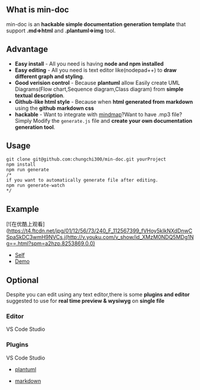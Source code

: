 ## What is min-doc 

min-doc is an **hackable simple documentation generation template** that support **.md=>html** and **.plantuml=>img** tool.

## Advantage

* **Easy install** - All you need is having **node and npm installed**
* **Easy editing** - All you need is text editor like(nodepad++) to **draw different graph and styling**.
* **Good verision control** - Because **plantuml** allow Easily create UML Diagrams(Flow chart,Sequence diagram,Class diagram) from **simple textual description**.
* **Github-like html style** - Because when **html generated from markdown** using the **github markdown css**
* **hackable** - Want to integrate with [mindmap](https://github.com/fex-team/kityminder-editor)?Want to have .mp3 file?Simply Modify the `generate.js` file and **create your own documentation generation tool**.

## Usage

```
git clone git@github.com:chungchi300/min-doc.git yourProject
npm install
npm run generate
/*
if you want to automatically generate file after editing.
npm run generate-watch
*/
```

## Example

[![在优酷上观看](https://t4.ftcdn.net/jpg/01/12/56/73/240_F_112567399_fVHoy5kIkNXdDnwCSpaSkDC3wmH9NVCs.j(http://v.youku.com/v_show/id_XMzM0NDQ5MDg1Ng==.html?spm=a2hzp.8253869.0.0)


* [Self](./docs/self/gen.doc.html)
* [Demo](https://github.com/chungchi300/min-doc-demo)


## Optional

Despite you can edit using any text editor,there is some **plugins and editor** suggested to use for **real time preview & wysiwyg**
on **single file**

### Editor

VS Code Studio

### Plugins

VS Code Studio

* [plantuml](https://marketplace.visualstudio.com/items?itemName=jebbs.plantuml#review-details)

* [markdown](https://marketplace.visualstudio.com/items?itemName=yzhang.markdown-all-in-one)
